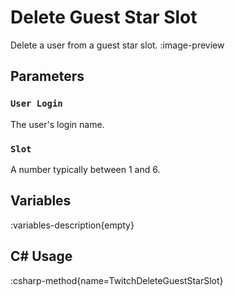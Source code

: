 # Delete Guest Star Slot
Delete a user from a guest star slot.
:image-preview

## Parameters
### `User Login`
The user's login name.

### `Slot`
A number typically between 1 and 6.

## Variables
:variables-description{empty}

## C# Usage
:csharp-method{name=TwitchDeleteGuestStarSlot}